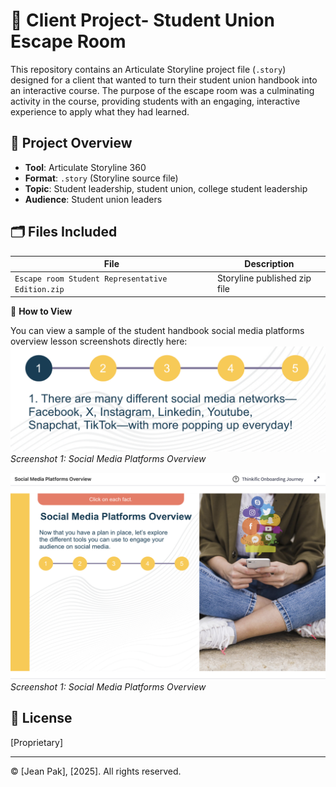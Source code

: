 # 📘 Client Project- Student Union Escape Room

This repository contains an Articulate Storyline project file (`.story`) designed for a client that wanted to turn their student union handbook into an interactive course. The purpose of the escape room was a culminating activity in the course, providing students with an engaging, interactive experience to apply what they had learned.

## 🧠 Project Overview

- **Tool**: Articulate Storyline 360
- **Format**: `.story` (Storyline source file)
- **Topic**: Student leadership, student union, college student leadership
- **Audience**: Student union leaders

## 🗂️ Files Included

| File | Description |
|------|-------------|
| `Escape room Student Representative Edition.zip` | Storyline published zip file |

🚀 **How to View**

You can view a sample of the student handbook social media platforms overview lesson screenshots directly here:
![Screenshot 1: Social Media Platforms Overview](https://github.com/jjpak88/Storyline-Files/blob/e126cdd47ae33bddcacf54afbca556adba14c742/Screenshot%202025-08-04%20at%2011.36.04%20AM.png)
*Screenshot 1: Social Media Platforms Overview*

![Screenshot 2: Social Media Platforms Overview](https://github.com/jjpak88/Storyline-Files/blob/e126cdd47ae33bddcacf54afbca556adba14c742/Screenshot%202025-08-04%20at%2011.35.50%20AM.png)
*Screenshot 1: Social Media Platforms Overview*



## 📄 License

[Proprietary]

---

© [Jean Pak], [2025]. All rights reserved.
